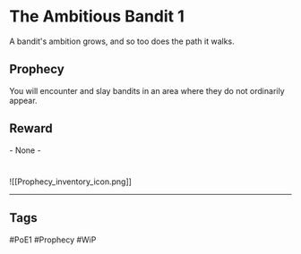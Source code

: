 # The Ambitious Bandit 1
A bandit's ambition grows, and so too does the path it walks.
## Prophecy
You will encounter and slay bandits in an area where they do not ordinarily appear.
## Reward
\- None -

#
![[Prophecy_inventory_icon.png]]

---
## Tags
#PoE1 
#Prophecy
#WiP 